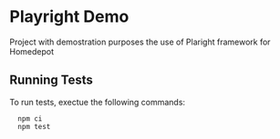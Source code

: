 # Playright Demo

Project with demostration purposes the use of Plaright framework for Homedepot

## Running Tests

To run tests, exectue the following commands:
```
  npm ci
  npm test
```